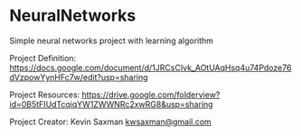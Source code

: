 NeuralNetworks
==============

Simple neural networks project with learning algorithm

Project Definition:
https://docs.google.com/document/d/1JRCsCIvk_AOtUAqHsq4u74Pdoze76dVzpowYynHFc7w/edit?usp=sharing

Project Resources:
https://drive.google.com/folderview?id=0B5tFIUdTcqiqYW1ZWWNRc2xwRG8&usp=sharing

Project Creator:
Kevin Saxman
kwsaxman@gmail.com
